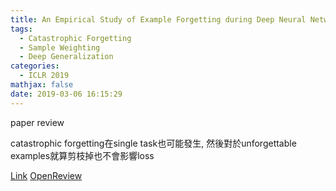 ```yaml
---
title: An Empirical Study of Example Forgetting during Deep Neural Network Learning
tags:
  - Catastrophic Forgetting
  - Sample Weighting
  - Deep Generalization
categories:
  - ICLR 2019
mathjax: false
date: 2019-03-06 16:15:29
---
```

paper review

catastrophic forgetting在single task也可能發生, 然後對於unforgettable examples就算剪枝掉也不會影響loss
<!--more-->

[Link](https://openreview.net/pdf?id=BJlxm30cKm)
[OpenReview](https://openreview.net/forum?id=BJlxm30cKm&noteId=S1lWe2ceRQ)


